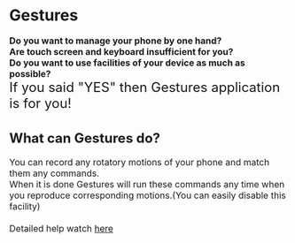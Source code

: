 # Gestures #
<font size='3'>
<b>Do you want to manage your phone by one hand?</b><br />
<b>Are touch screen and keyboard insufficient for you?</b><br />
<b>Do you want to use facilities of your device as much as possible?</b><br />
<font size='5'>If you said "YES" then Gestures application is for you!<font /><br />
<font size='3'>
<h2>What can Gestures do?</h2>
You can record any rotatory motions of your phone and match them any commands.<br>
When it is done Gestures will run these commands any time when you reproduce corresponding motions.(You can easily disable this facility)<br>
<br>
Detailed help watch <a href='UsingGestures.md'>here</a>